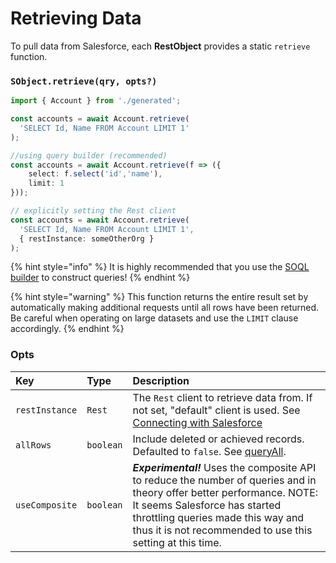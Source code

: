 # Retrieving Data

To pull data from Salesforce, each **RestObject** provides a static `retrieve` function. 

### `SObject.retrieve(qry, opts?)`

```typescript
import { Account } from './generated';

const accounts = await Account.retrieve(
  'SELECT Id, Name FROM Account LIMIT 1'
);

//using query builder (recommended)
const accounts = await Account.retrieve(f => ({
    select: f.select('id','name'),
    limit: 1
}));

// explicitly setting the Rest client
const accounts = await Account.retrieve(
  'SELECT Id, Name FROM Account LIMIT 1',
  { restInstance: someOtherOrg }
);
```

{% hint style="info" %}
It is highly recommended that you use the [SOQL builder](../query-builder/) to construct queries!
{% endhint %}

{% hint style="warning" %}
This function returns the entire result set by automatically making additional requests until all rows have been returned.  Be careful when operating on large datasets and use the `LIMIT` clause accordingly.
{% endhint %}

### Opts

| Key | Type | Description |
| :--- | :--- | :--- |
| `restInstance` | `Rest` | The `Rest` client to retrieve data from. If not set, "default" client is used.  See [Connecting with Salesforce](../connecting-with-salesforce/#default-vs-instance-connections) |
| `allRows` | `boolean` | Include deleted or achieved records. Defaulted to `false`.  See [queryAll](https://developer.salesforce.com/docs/atlas.en-us.api_rest.meta/api_rest/resources_queryall.htm). |
| `useComposite` | `boolean` | _**Experimental!**_  Uses the composite API to reduce the number of queries and in theory offer better performance.  NOTE: It seems Salesforce has started throttling queries made this way and thus it is not recommended to use this setting at this time. |



